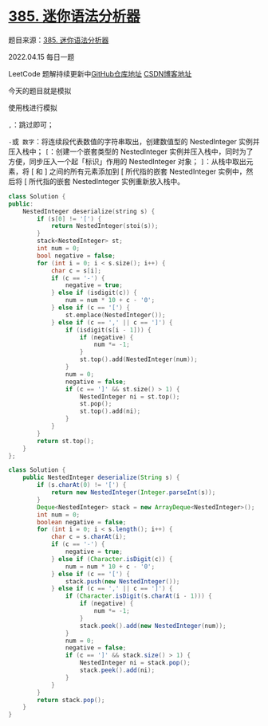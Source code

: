 # [385. 迷你语法分析器](https://leetcode-cn.com/problems/mini-parser/)

题目来源：[385. 迷你语法分析器](https://leetcode-cn.com/problems/mini-parser/)

2022.04.15 每日一题

LeetCode 题解持续更新中[GitHub仓库地址](https://github.com/SleepingXiaoming/LeetCode-Problem-Solution.git) [CSDN博客地址](https://blog.csdn.net/qq_46176960/category_11617162.html)

今天的题目就是模拟

使用栈进行模拟

`,`：跳过即可；

`-`或` 数字`：将连续段代表数值的字符串取出，创建数值型的 NestedInteger 实例并压入栈中；
`[`：创建一个嵌套类型的 NestedInteger 实例并压入栈中，同时为了方便，同步压入一个起「标识」作用的 NestedInteger 对象；
`]`：从栈中取出元素，将 [ 和 ] 之间的所有元素添加到 [ 所代指的嵌套 NestedInteger 实例中，然后将 [ 所代指的嵌套 NestedInteger 实例重新放入栈中。

```C++ [ ]
class Solution {
public:
    NestedInteger deserialize(string s) {
        if (s[0] != '[') {
            return NestedInteger(stoi(s));
        }
        stack<NestedInteger> st;
        int num = 0;
        bool negative = false;
        for (int i = 0; i < s.size(); i++) {
            char c = s[i];
            if (c == '-') {
                negative = true;
            } else if (isdigit(c)) {
                num = num * 10 + c - '0';
            } else if (c == '[') {
                st.emplace(NestedInteger());
            } else if (c == ',' || c == ']') {
                if (isdigit(s[i - 1])) {
                    if (negative) {
                        num *= -1;
                    }
                    st.top().add(NestedInteger(num));
                }
                num = 0;
                negative = false;
                if (c == ']' && st.size() > 1) {
                    NestedInteger ni = st.top();
                    st.pop();
                    st.top().add(ni);
                }
            }
        }
        return st.top();
    }
};
```

```Java [ ]
class Solution {
    public NestedInteger deserialize(String s) {
        if (s.charAt(0) != '[') {
            return new NestedInteger(Integer.parseInt(s));
        }
        Deque<NestedInteger> stack = new ArrayDeque<NestedInteger>();
        int num = 0;
        boolean negative = false;
        for (int i = 0; i < s.length(); i++) {
            char c = s.charAt(i);
            if (c == '-') {
                negative = true;
            } else if (Character.isDigit(c)) {
                num = num * 10 + c - '0';
            } else if (c == '[') {
                stack.push(new NestedInteger());
            } else if (c == ',' || c == ']') {
                if (Character.isDigit(s.charAt(i - 1))) {
                    if (negative) {
                        num *= -1;
                    }
                    stack.peek().add(new NestedInteger(num));
                }
                num = 0;
                negative = false;
                if (c == ']' && stack.size() > 1) {
                    NestedInteger ni = stack.pop();
                    stack.peek().add(ni);
                }
            }
        }
        return stack.pop();
    }
}
```



